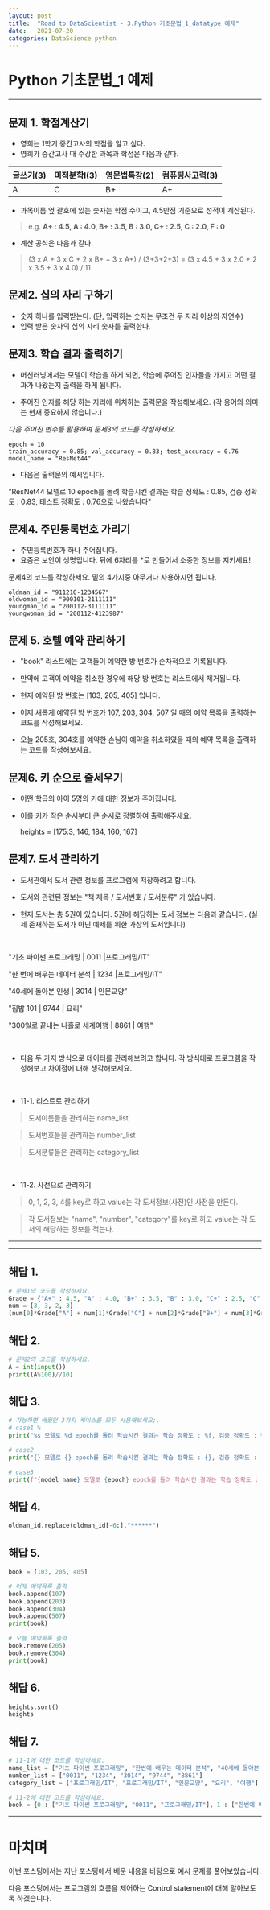 ```yaml
---
layout: post
title:  "Road to DataScientist - 3.Python 기초문법_1_datatype 예제"
date:   2021-07-20 
categories: DataScience python 
---
```

# Python 기초문법_1 예제
---


## 문제 1.  학점계산기

- 영희는 1학기 중간고사의 학점을 알고 싶다.
- 영희가 중간고사 때 수강한 과목과 학점은 다음과 같다.

| 글쓰기(3) | 미적분학I(3) | 영문법특강(2) | 컴퓨팅사고력(3) |
| --- | --- | --- | --- |
| A | C | B+ | A+ |

- 과목이름 옆 괄호에 있는 숫자는 학점 수이고, 4.5만점 기준으로 성적이 계산된다.
> e.g. <b>A+ : 4.5,   A : 4.0,   B+ : 3.5,   B : 3.0,   C+ : 2.5,   C : 2.0,   F : 0</b>

- 계산 공식은 다음과 같다.
> (3 x A + 3 x C + 2 x B+ + 3 x A+) / (3+3+2+3) = (3 x 4.5 + 3 x 2.0 + 2 x 3.5 + 3 x 4.0) / 11


## 문제2. 십의 자리 구하기

* 숫자 하나를 입력받는다. (단, 입력하는 숫자는 무조건 두 자리 이상의 자연수)
* 입력 받은 숫자의 십의 자리 숫자를 출력한다.


## 문제3. 학습 결과 출력하기
- 머신러닝에서는 모델이 학습을 하게 되면, 학습에 주어진 인자들을 가지고 어떤 결과가 나왔는지 출력을 하게 됩니다.

- 주어진 인자를 해당 하는 자리에 위치하는 출력문을 작성해보세요.
(각 용어의 의미는 현재 중요하지 않습니다.)

*다음 주어진 변수를 활용하여 문제3의 코드를 작성하세요.*
    
    epoch = 10
    train_accuracy = 0.85; val_accuracy = 0.83; test_accuracy = 0.76
    model_name = "ResNet44"


- 다음은 출력문의 예시입니다.


"ResNet44 모델로 10 epoch를 돌려 학습시킨 결과는 학습 정확도 : 0.85, 검증 정확도 : 0.83, 테스트 정확도 : 0.76으로 나왔습니다"



## 문제4. 주민등록번호 가리기

* 주민등록번호가 하나 주어집니다.
* 요즘은 보안이 생명입니다. 뒤에 6자리를 *로 만들어서 소중한 정보를 지키세요!

문제4의 코드를 작성하세요. 밑의 4가지중 아무거나 사용하시면 됩니다.

    oldman_id = "911210-1234567"
    oldwoman_id = "900101-2111111"
    youngman_id = "200112-3111111"
    youngwoman_id = "200112-4123987"

    
   
## 문제 5. 호텔 예약 관리하기

- "book" 리스트에는 고객들이 예약한 방 번호가 순차적으로 기록됩니다.

- 만약에 고객이 예약을 취소한 경우에 해당 방 번호는 리스트에서 제거됩니다.

- 현재 예약된 방 번호는 [103, 205, 405] 입니다.

- 어제 새롭게 예약된 방 번호가 107, 203, 304, 507 일 때의 예약 목록을 출력하는 코드를 작성해보세요.

- 오늘 205호, 304호를 예약한 손님이 예약을 취소하였을 때의 예약 목록을 출력하는 코드를 작성해보세요.

## 문제6. 키 순으로 줄세우기

* 어떤 학급의 아이 5명의 키에 대한 정보가 주어집니다.
* 이를 키가 작은 순서부터 큰 순서로 정렬하여 출력해주세요.

    heights = [175.3, 146, 184, 160, 167]

    
## 문제7. 도서 관리하기

- 도서관에서 도서 관련 정보를 프로그램에 저장하려고 합니다.


- 도서와 관련된 정보는 "책 제목 / 도서번호 / 도서분류" 가 있습니다.


- 현재 도서는 총 5권이 있습니다. 5권에 해당하는 도서 정보는 다음과 같습니다. (실제 존재하는 도서가 아닌 예제를 위한 가상의 도서입니다)

<br>

"기초 파이썬 프로그래밍 | 0011 |프로그래밍/IT"

"한 번에 배우는 데이터 분석 | 1234 |프로그래밍/IT"

"40세에 돌아본 인생 | 3014 | 인문교양"

"집밥 101 | 9744 | 요리"

"300일로 끝내는 나홀로 세계여행 | 8861 | 여행"

<br>


- 다음 두 가지 방식으로 데이터를 관리해보려고 합니다. 각 방식대로 프로그램을 작성해보고 차이점에 대해 생각해보세요.

<br>

- 11-1. 리스트로 관리하기

> 도서이름들을 관리하는 name_list

> 도서번호들을 관리하는 number_list

> 도서분류들은 관리하는 category_list
<br>

- 11-2. 사전으로 관리하기

> 0, 1, 2, 3, 4를 key로 하고 value는 각 도서정보(사전)인 사전을 만든다.

> 각 도서정보는 "name", "number", "category"를 key로 하고 value는 각 도서의 해당하는 정보를 적는다.

---
---

## 해답 1.
```python
# 문제1의 코드를 작성하세요.
Grade = {"A+" : 4.5, "A" : 4.0, "B+" : 3.5, "B" : 3.0, "C+" : 2.5, "C" : 2.0}
num = [3, 3, 2, 3]
(num[0]*Grade["A"] + num[1]*Grade["C"] + num[2]*Grade["B+"] + num[3]*Grade["A+"])/sum(num)
```

## 해답 2.
```python
# 문제2의 코드를 작성하세요.
A = int(input())
print((A%100)//10)
```

## 해답 3.
```python
# 가능하면 배웠던 3가지 케이스를 모두 사용해보세요;.
# case1 %
print("%s 모델로 %d epoch를 돌려 학습시킨 결과는 학습 정확도 : %f, 검증 정확도 : %f, 테스트 정확도 : %f으로 나왔습니다"%(model_name, epoch, train_accuracy, val_accuracy, test_accuracy))

# case2
print("{} 모델로 {} epoch를 돌려 학습시킨 결과는 학습 정확도 : {}, 검증 정확도 : {}, 테스트 정확도 : {}으로 나왔습니다".format(model_name, epoch, train_accuracy, val_accuracy, test_accuracy))

# case3
print(f"{model_name} 모델로 {epoch} epoch를 돌려 학습시킨 결과는 학습 정확도 : {train_accuracy}, 검증 정확도 : {val_accuracy}, 테스트 정확도 : {test_accuracy}으로 나왔습니다.")
```
## 해답 4.

```python
oldman_id.replace(oldman_id[-6:],"******")
```

## 해답 5.
```python
book = [103, 205, 405]

# 어제 예약목록 출력
book.append(107)
book.append(203)
book.append(304)
book.append(507)
print(book)

# 오늘 예약목록 출력
book.remove(205)
book.remove(304)
print(book)
```

## 해답 6.
```python
heights.sort()
heights
```

## 해답 7.
```python
# 11-1에 대한 코드를 작성하세요.
name_list = ["기초 파이썬 프로그래밍", "한번에 배우는 데이터 분석", "40세에 돌아본 인생", "집밥 101", "300일로 끝내는 나홀로 세계여행"]
number_list = ["0011", "1234", "3014", "9744", "8861"]
category_list = ["프로그래밍/IT", "프로그래밍/IT", "인문교양", "요리", "여행"]

# 11-2에 대한 코드를 작성하세요.
book = {0 : ["기초 파이썬 프로그래밍", "0011", "프로그래밍/IT"], 1 : ["한번에 배우는 데이터 분석", "1234", "프로그래밍/IT"], 2 : ["40세에 돌아본 인생", "3014", "인문교양"], 3 : ["집밥101", "9744", "요리"], 4 : ["300일로 끝내는 나홀로 세계여행", "8861", "여행"]}
```
---
# 마치며

이번 포스팅에서는 지난 포스팅에서 배운 내용을 바탕으로 예시 문제를 풀어보았습니다.

다음 포스팅에서는 프로그램의 흐름을 제어하는 Control statement에 대해 알아보도록 하겠습니다.
